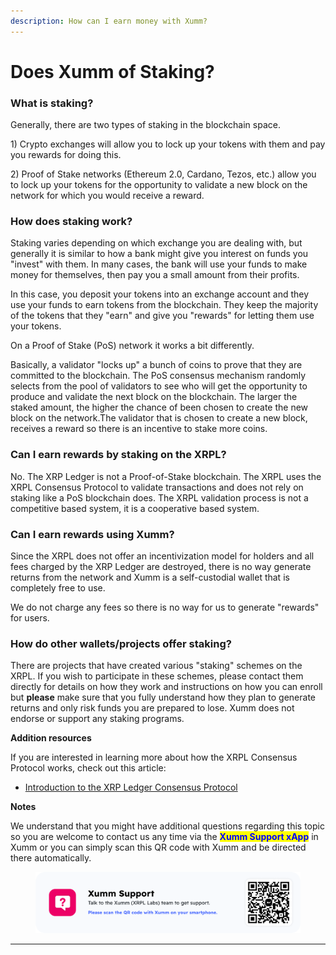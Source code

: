 ```yaml
---
description: How can I earn money with Xumm?
---
```


# Does Xumm of Staking?

### **What is staking?**

Generally, there are two types of staking in the blockchain space.

1\) Crypto exchanges will allow you to lock up your tokens with them and pay you rewards for doing this.&#x20;

2\) Proof of Stake networks (Ethereum 2.0, Cardano, Tezos, etc.) allow you to lock up your tokens for the opportunity to validate a new block on the network for which you would receive a reward.

### **How does staking work?**

Staking varies depending on which exchange you are dealing with, but generally it is similar to how a bank might give you interest on funds you "invest" with them. In many cases, the bank will use your funds to make money for themselves, then pay you a small amount from their profits.&#x20;

In this case, you deposit your tokens into an exchange account and they use your funds to earn tokens from the blockchain. They keep the majority of the tokens that they "earn" and give you "rewards" for letting them use your tokens.&#x20;

On a Proof of Stake (PoS) network it works a bit differently.

Basically, a validator "locks up" a bunch of coins to prove that they are committed to the blockchain. The PoS consensus mechanism randomly selects from the pool of validators to see who will get the opportunity to produce and validate the next block on the blockchain. The larger the staked amount, the higher the chance of been chosen to create the new block on the network.The validator that is chosen to create a new block, receives a reward so there is an incentive to stake more coins.

### **Can I earn rewards by staking on the XRPL?**

No. The XRP Ledger is not a Proof-of-Stake blockchain. The XRPL uses the XRPL Consensus Protocol to validate transactions and does not rely on staking like a PoS blockchain does. The XRPL validation process is not a competitive based system, it is a cooperative based system.

### **Can I earn rewards using Xumm?**

Since the XRPL does not offer an incentivization model for holders and all fees charged by the XRP Ledger are destroyed, there is no way generate returns from the network and Xumm is a self-custodial wallet that is completely free to use.&#x20;

We do not charge any fees so there is no way for us to generate "rewards" for users.

### How do other wallets/projects offer staking?

There are projects that have created various "staking" schemes on the XRPL. If you wish to participate in these schemes, please contact them directly for details on how they work and instructions on how you can enroll but **please** make sure that you fully understand how they plan to generate returns and only risk funds you are prepared to lose. Xumm does not endorse or support any staking programs.&#x20;

**Addition resources**

If you are interested in learning more about how the XRPL Consensus Protocol works, check out this article:

* [Introduction to the XRP Ledger Consensus Protocol](https://xrpl.org/intro-to-consensus.html)

&#x20;**Notes**

We understand that you might have additional questions regarding this topic so you are welcome to contact us any time via the <mark style="color:blue;">**Xumm Support xApp**</mark> in Xumm or you can simply scan this QR code with Xumm and be directed there automatically.

<figure><img src="../.gitbook/assets/Support banner Xumm.png" alt=""><figcaption></figcaption></figure>

****
